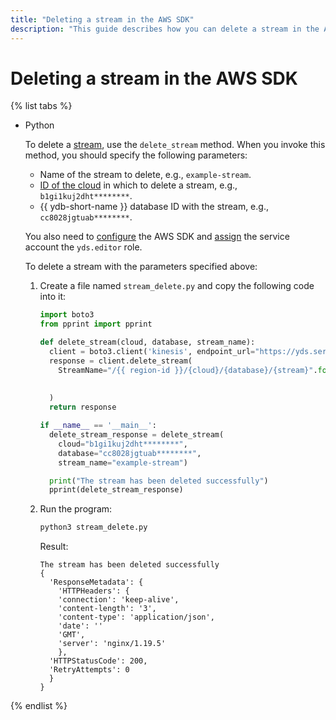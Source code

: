 ```yaml
---
title: "Deleting a stream in the AWS SDK"
description: "This guide describes how you can delete a stream in the AWS SDK."
---
```


# Deleting a stream in the AWS SDK

{% list tabs %}

- Python

  To delete a [stream](../../concepts/glossary.md#stream-concepts), use the `delete_stream` method. When you invoke this method, you should specify the following parameters:
  * Name of the stream to delete, e.g., `example-stream`.
  * [ID of the cloud](../../../resource-manager/operations/cloud/get-id.md) in which to delete a stream, e.g., `b1gi1kuj2dht********`.
  * {{ ydb-short-name }} database ID with the stream, e.g., `cc8028jgtuab********`.

  You also need to [configure](prepare.md) the AWS SDK and [assign](../../../iam/operations/sa/assign-role-for-sa.md) the service account the `yds.editor` role.

  To delete a stream with the parameters specified above:

  1. Create a file named `stream_delete.py` and copy the following code into it:

     ```python
     import boto3
     from pprint import pprint

     def delete_stream(cloud, database, stream_name):
       client = boto3.client('kinesis', endpoint_url="https://yds.serverless.yandexcloud.net")
       response = client.delete_stream(
         StreamName="/{{ region-id }}/{cloud}/{database}/{stream}".format(cloud=cloud,
                                                                       database=database,
                                                                       stream=stream_name)
       )
       return response

     if __name__ == '__main__':
       delete_stream_response = delete_stream(
         cloud="b1gi1kuj2dht********",
         database="cc8028jgtuab********",
         stream_name="example-stream")

       print("The stream has been deleted successfully")
       pprint(delete_stream_response)
      ```

  1. Run the program:

     ```bash
     python3 stream_delete.py
     ```

     Result:

     ```text
     The stream has been deleted successfully
     {
       'ResponseMetadata': {
         'HTTPHeaders': {
         'connection': 'keep-alive',
         'content-length': '3',
         'content-type': 'application/json',
         'date': ''
         'GMT',
         'server': 'nginx/1.19.5'
         },
       'HTTPStatusCode': 200,
       'RetryAttempts': 0
       }
     }
     ```

{% endlist %}
